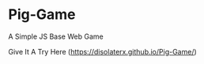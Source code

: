 # Pig-Game

A Simple JS Base Web Game 

Give It A Try Here (https://disolaterx.github.io/Pig-Game/)
